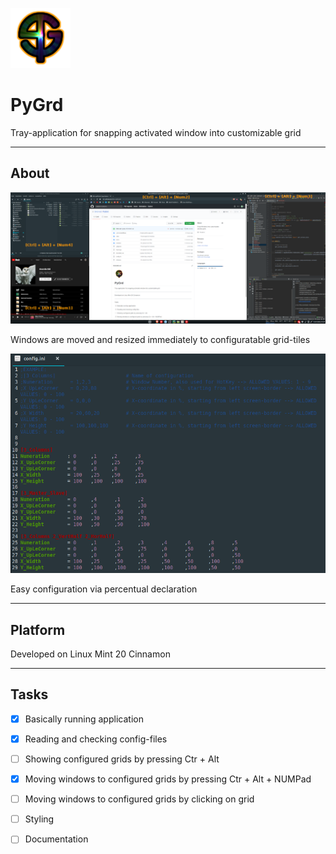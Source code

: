 ![Alt text](icons/PyGrd_96.png?raw=true "Title")
# PyGrd
Tray-application for snapping activated window into customizable grid
***
## About
![Example of tiled windows](documentation/windows.png?raw=true "Title")

Windows are moved and resized immediately to configuratable grid-tiles

![Example of config.ini file](documentation/config.png?raw=true "Title")

Easy configuration via percentual declaration
***
## Platform
Developed on Linux Mint 20 Cinnamon
***
## Tasks
- [x] Basically running application
- [x] Reading and checking config-files
- [ ] Showing configured grids by pressing Ctr + Alt
- [x] Moving windows to configured grids by pressing Ctr + Alt + NUMPad
- [ ] Moving windows to configured grids by clicking on grid

- [ ] Styling
- [ ] Documentation
